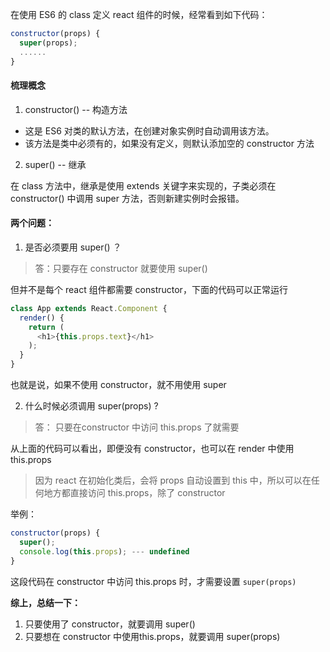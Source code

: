 在使用 ES6 的 class 定义 react 组件的时候，经常看到如下代码：
```javascript
constructor(props) {
  super(props);
  ......
}
```

#### 梳理概念

1. constructor() -- 构造方法

- 这是 ES6 对类的默认方法，在创建对象实例时自动调用该方法。
- 该方法是类中必须有的，如果没有定义，则默认添加空的 constructor 方法

2. super() -- 继承

在 class 方法中，继承是使用 extends 关键字来实现的，子类必须在 constructor() 中调用 super 方法，否则新建实例时会报错。

#### 两个问题：

1. 是否必须要用 super() ？

> 答：只要存在 constructor 就要使用 super()

但并不是每个 react 组件都需要 constructor，下面的代码可以正常运行
```javascript
class App extends React.Component {
  render() {
    return (
      <h1>{this.props.text}</h1>
    );
  }
}
```

也就是说，如果不使用 constructor，就不用使用 super

2. 什么时候必须调用 super(props) ?

> 答： 只要在constructor 中访问 this.props 了就需要

从上面的代码可以看出，即便没有 constructor，也可以在 render 中使用 this.props

> 因为 react 在初始化类后，会将 props 自动设置到 this 中，所以可以在任何地方都直接访问 this.props，除了 constructor

举例：

```javascript
constructor(props) {
  super();
  console.log(this.props); --- undefined
}
```

这段代码在 constructor 中访问 this.props 时，才需要设置 `super(props)`

**综上，总结一下：**
1. 只要使用了 constructor，就要调用 super()
2. 只要想在 constructor 中使用this.props，就要调用 super(props)
